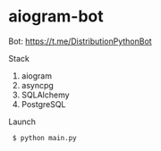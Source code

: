# aiogram-bot

Bot: https://t.me/DistributionPythonBot

Stack
1. aiogram
2. asyncpg
3. SQLAlchemy
3. PostgreSQL

Launch

   ```bash
    $ python main.py
   ```
   
